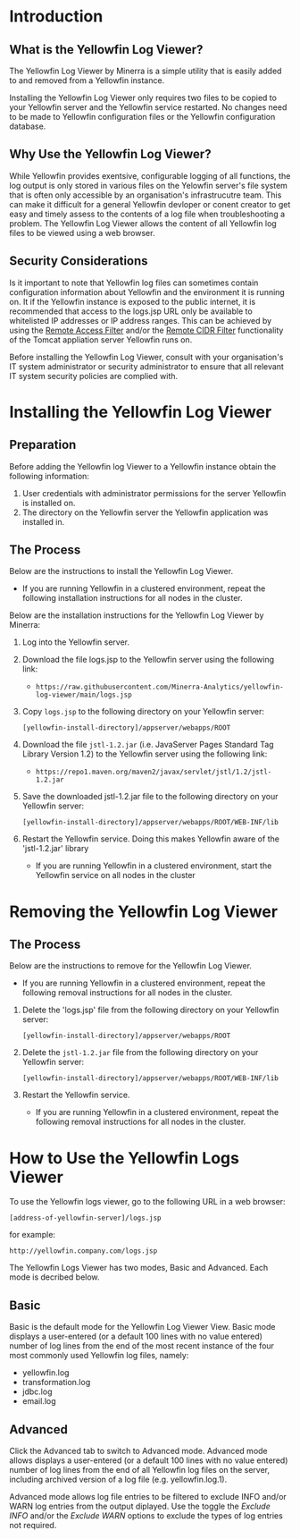 # Introduction
## What is the Yellowfin Log Viewer?
The Yellowfin Log Viewer by Minerra is a simple utility that is easily added to and removed from a Yellowfin instance.

Installing the Yellowfin Log Viewer only requires two files to be copied to your Yellowfin server and the Yellowfin service restarted. No changes need to be made to Yellowfin configuration files or the Yellowfin configuration database.

## Why Use the Yellowfin Log Viewer?
While Yellowfin provides exentsive, configurable logging of all functions, the log output is only stored in various files on the Yelowfin server's file system that is often only accessible by an organisation's infrastrucutre team. This can make it difficult for a general Yellowfin devloper or conent creator to get easy and timely assess to the contents of a log file when troubleshooting a problem. The Yellowfin Log Viewer allows the content of all Yellowfin log files to be viewed using a web browser.

## Security Considerations
Is it important to note that Yellowfin log files can sometimes contain configuration information about Yellowfin and the environment it is running on. It if the Yellowfin instance is exposed to the public internet, it is recommended that access to the logs.jsp URL only be available to whitelisted IP addresses or IP address ranges. This can be achieved by using the [Remote Access Filter](https://tomcat.apache.org/tomcat-9.0-doc/config/filter.html#Remote_Address_Filter) and/or the [Remote CIDR Filter](https://tomcat.apache.org/tomcat-9.0-doc/config/filter.html#Remote_CIDR_Filter) functionality of the Tomcat appliation server Yellowfin runs on.

Before installing the Yellowfin Log Viewer, consult with your organisation's IT system administrator or security administrator to ensure that all relevant IT system security policies are complied with.

# Installing the Yellowfin Log Viewer
## Preparation
Before adding the Yellowfin log Viewer to a Yellowfin instance obtain the following information:

1. User credentials with administrator permissions for the server Yellowfin is installed on.
2. The directory on the Yellowfin server the Yellowfin application was installed in.

## The Process
Below are the instructions to install the Yellowfin Log Viewer.

  - If you are running Yellowfin in a clustered environment, repeat the following installation instructions for all nodes in the cluster.

Below are the installation instructions for the Yellowfin Log Viewer by Minerra:

1. Log into the Yellowfin server.

2. Download the file logs.jsp to the Yellowfin server using the following link:

    - `https://raw.githubusercontent.com/Minerra-Analytics/yellowfin-log-viewer/main/logs.jsp`

3. Copy `logs.jsp` to the following directory on your Yellowfin server:

    `[yellowfin-install-directory]/appserver/webapps/ROOT`
  
4. Download the file `jstl-1.2.jar` (i.e. JavaServer Pages Standard Tag Library Version 1.2) to the Yellowfin server using the following link:

    - `https://repo1.maven.org/maven2/javax/servlet/jstl/1.2/jstl-1.2.jar`

5. Save the downloaded jstl-1.2.jar file to the following directory on your Yellowfin server:

    `[yellowfin-install-directory]/appserver/webapps/ROOT/WEB-INF/lib`

6. Restart the Yellowfin service. Doing this makes Yellowfin aware of the 'jstl-1.2.jar' library

    - If you are running Yellowfin in a clustered environment, start the Yellowfin service on all nodes in the cluster

# Removing the Yellowfin Log Viewer
## The Process
Below are the instructions to remove for the Yellowfin Log Viewer.

  - If you are running Yellowfin in a clustered environment, repeat the following removal instructions for all nodes in the cluster.

1. Delete the 'logs.jsp' file from the following directory on your Yellowfin server:

    `[yellowfin-install-directory]/appserver/webapps/ROOT`

2. Delete the `jstl-1.2.jar` file from the following directory on your Yellowfin server:

    `[yellowfin-install-directory]/appserver/webapps/ROOT/WEB-INF/lib`

3. Restart the Yellowfin service.

   - If you are running Yellowfin in a clustered environment, repeat the following removal instructions for all nodes in the cluster.
    
# How to Use the Yellowfin Logs Viewer
To use the Yellowfin logs viewer, go to the following URL in a web browser:

  `[address-of-yellowfin-server]/logs.jsp`

for example:

  `http://yellowfin.company.com/logs.jsp`

The Yellowfin Logs Viewer has two modes, Basic and Advanced. Each mode is decribed below.

## Basic
Basic is the default mode for the Yellowfin Log Viewer View. Basic mode displays a user-entered (or a default 100 lines with no value entered) number of log lines from the end of the most recent instance of the four most commonly used Yellowfin log files, namely:

  - yellowfin.log
  - transformation.log
  - jdbc.log
  - email.log

## Advanced
Click the Advanced tab to switch to Advanced mode. Advanced mode allows displays a user-entered (or a default 100 lines with no value entered) number of log lines from the end of all Yellowfin log files on the server, including archived version of a log file (e.g. yellowfin.log.1).

Advanced mode allows log file entries to be filtered to exclude INFO and/or WARN log entries from the output diplayed. Use the toggle the *Exclude INFO* and/or the *Exclude WARN* options to exclude the types of log entries not required.
